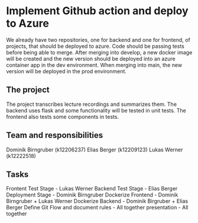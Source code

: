 # Implement Github action and deploy to Azure

We already have two repositories, one for backend and one for frontend, of projects, that should be deployed to azure. 
Code should be passing tests before being able to merge. After merging into develop, a new docker image will be created and the new version should be deployed into an azure container app in the dev environment.
When merging into main, the new version will be deployed in the prod environment.

## The project
The project transcribes lecture recordings and summarizes them.
The backend uses flask and some functionality will be tested in unit tests.
The frontend also tests some components in tests.

## Team and responsibilities
Dominik Birngruber (k12206237)
Elias Berger (k12209123)
Lukas Werner (k12222518)

## Tasks
Frontent Test Stage - Lukas Werner
Backend Test Stage - Elias Berger
Deployment Stage - Dominik Birngruber
Dockerize Frontend - Dominik Birngruber + Lukas Werner
Dockerize Backend - Dominik Birgruber + Elias Berger
Define Git Flow and document rules - All together
presentation - All together

